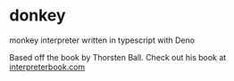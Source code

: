 # donkey

monkey interpreter written in typescript with Deno

Based off the book by Thorsten Ball. Check out his book at
[interpreterbook.com](https://interpreterbook.com)

